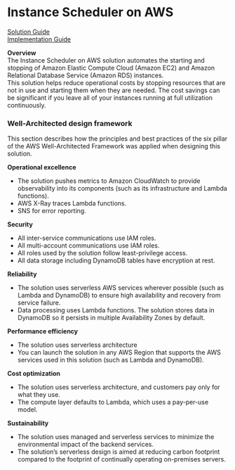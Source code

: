 # Instance Scheduler on AWS
[Solution Guide](https://aws.amazon.com/solutions/implementations/instance-scheduler-on-aws/)  
[Implementation Guide](https://docs.aws.amazon.com/solutions/latest/instance-scheduler-on-aws/solution-overview.html)   

__Overview__  
The Instance Scheduler on AWS solution automates the starting and stopping of Amazon Elastic Compute Cloud (Amazon EC2) and Amazon Relational Database Service (Amazon RDS) instances.   
This solution helps reduce operational costs by stopping resources that are not in use and starting them when they are needed. The cost savings can be significant if you leave all of your instances running at full utilization continuously.

### Well-Architected design framework  
This section describes how the principles and best practices of the six pillar of the AWS Well-Architected Framework was applied when designing this solution.  

__Operational excellence__  
* The solution pushes metrics to Amazon CloudWatch to provide observability into its components (such as its infrastructure and Lambda functions).  
* AWS X-Ray traces Lambda functions.
* SNS for error reporting.

__Security__  
* All inter-service communications use IAM roles.
* All multi-account communications use IAM roles.
* All roles used by the solution follow least-privilege access. 
* All data storage including DynamoDB tables have encryption at rest.

__Reliability__  
* The solution uses serverless AWS services wherever possible (such as Lambda and DynamoDB) to ensure high availability and recovery from service failure.
* Data processing uses Lambda functions. The solution stores data in DynamoDB so it persists in multiple Availability Zones by default.

__Performance efficiency__  
* The solution uses serverless architecture
* You can launch the solution in any AWS Region that supports the AWS services used in this solution (such as Lambda and DynamoDB).

__Cost optimization__  
* The solution uses serverless architecture, and customers pay only for what they use.
* The compute layer defaults to Lambda, which uses a pay-per-use model.  

__Sustainability__  
* The solution uses managed and serverless services to minimize the environmental impact of the backend services.  
* The solution’s serverless design is aimed at reducing carbon footprint compared to the footprint of continually operating on-premises servers.